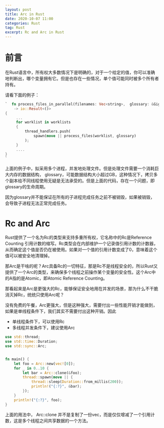 ```yaml
---
layout: post
title: Arc in Rust
date: 2020-10-07 11:00
categories: Rust
tag: Rust
excerpt: Rc and Arc in Rust
---
```


# 前言

在Rust语言中，所有权大多数情况下是明确的，对于一个给定的值，你可以准确地判断出，哪个变量拥有它。但是也存在一些情况，单个值可能同时被多个所有者持有。

请看下面的例子：

 ```Rust
`  fn process_files_in_parallel(filenames: Vec<string>,  glossary: &GigabyteMap) 
     -> io::Result<()> 
 {
      ...
      for worklist in worklists
      {
          thread_handlers.push(
              spawn(move || process_files(worklist, glossary)
          );
      }
      ....
 }
`
 ```

上面的例子中，拟采用多个进程，并发地处理文件。但是处理文件需要一个消耗巨大内存的数据结构， glossary，可能数据结构大小超过GB，这种情况下，拷贝多个副本给不同线程使用无疑是无法承受的。但是上面的代码，存在一个问题，即glossary的生命周期。

因为glossary并不能保证在所有的子进程完成任务之前不被销毁，如果被销毁，会导致子进程无法正常完成任务。

# Rc and Arc

Rust提供了一个名为Rc<T>的类型来支持多重所有权，它名称中的Rc是Reference Counting 引用计数的缩写。Rc<T>类型会在内部维护一个记录值引用计数的计数器，从而确定这个值是否仍在被使用。如果对一个值的引用计数变成了0，意味着这个值可以被安全地清理掉。

那Arc是干啥的呢？Arc具备Rc的一切特征，那是Rc不是线程安全的，所以Rust又提供了一个Arc<T>的类型，来确保多个线程之前操作某个变量的安全性。这个Arc中的A指的是Atomic，即Atomic Reference Counting。

那看起来是Arc是更强大的Rc，能够保证安全地用在并发的场景，那为什么不干脆消灭掉Rc，统统只使用Arc呢？

没有免费的午餐，Arc更强大，但是这种强大，需要付出一些性能开销才能做到，如果是单线程条件下，我们其实不需要付出这种开销。因此

* 单线程条件下，可以使用Rc
* 多线程并发条件下，建议使用Arc

```Rust
use std::thread;
use std::time::Duration;
use std::sync::Arc;


fn main() {
    let foo = Arc::new(vec![0]);
    for _ in 0..10 {
        let bar = Arc::clone(&foo);
        thread::spawn(move || {
            thread::sleep(Duration::from_millis(200));
            println!("{:?}", &bar);
        });
    }
    println!("{:?}", foo);
}
```

上面的用法中， Arc::clone 并不是复制了一份vec，而是仅仅增减了一个引用计数，这是多个线程之间共享数据的一个方法。

